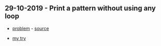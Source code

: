 ## 29-10-2019 - Print a pattern without using any loop

-  [problem](Print%20a%20pattern%20without%20using%20any%20loop/problem.PNG) -  [source](https://www.geeksforgeeks.org/print-a-pattern-without-using-any-loop) 

-  [my try](Print%20a%20pattern%20without%20using%20any%20loop/try.php)


